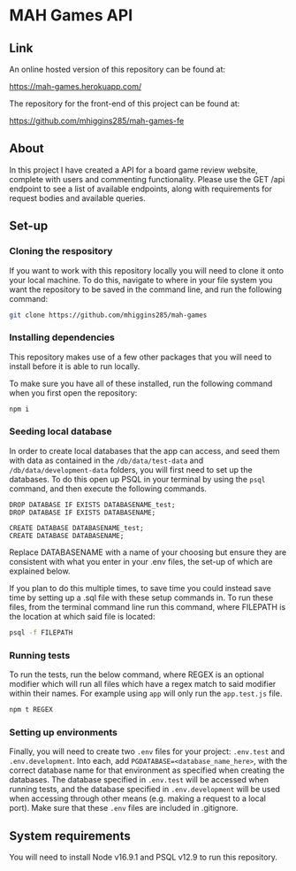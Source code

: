 # MAH Games API

## Link

An online hosted version of this repository can be found at:

https://mah-games.herokuapp.com/

The repository for the front-end of this project can be found at:

https://github.com/mhiggins285/mah-games-fe

## About

In this project I have created a API for a board game review website, complete with users and commenting functionality. Please use the GET /api endpoint to see a list of available endpoints, along with requirements for request bodies and available queries.

## Set-up

### Cloning the respository

If you want to work with this repository locally you will need to clone it onto your local machine. To do this, navigate to where in your file system you want the repository to be saved in the command line, and run the following command: 

```bash
git clone https://github.com/mhiggins285/mah-games
```

### Installing dependencies

This repository makes use of a few other packages that you will need to install before it is able to run locally.

To make sure you have all of these installed, run the following command when you first open the repository:

```bash
npm i
```

### Seeding local database

In order to create local databases that the app can access, and seed them with data as contained in the `/db/data/test-data` and `/db/data/development-data` folders, you will first need to set up the databases. To do this open up PSQL in your terminal by using the `psql` command, and then execute the following commands.

```psql
DROP DATABASE IF EXISTS DATABASENAME_test;
DROP DATABASE IF EXISTS DATABASENAME;

CREATE DATABASE DATABASENAME_test;
CREATE DATABASE DATABASENAME;
```

Replace DATABASENAME with a name of your choosing but ensure they are consistent with what you enter in your .env files, the set-up of which are explained below.

If you plan to do this multiple times, to save time you could instead save time by setting up a .sql file with these setup commands in. To run these files, from the terminal command line run this command, where FILEPATH is the location at which said file is located:

```bash
psql -f FILEPATH
```

### Running tests

To run the tests, run the below command, where REGEX is an optional modifier which will run all files which have a regex match to said modifier within their names. For example using `app` will only run the `app.test.js` file.


```bash
npm t REGEX
```

### Setting up environments

Finally, you will need to create two `.env` files for your project: `.env.test` and `.env.development`. Into each, add `PGDATABASE=<database_name_here>`, with the correct database name for that environment as specified when creating the databases. The database specified in `.env.test` will be accessed when running tests, and the database specified in `.env.development` will be used when accessing through other means (e.g. making a request to a local port). Make sure that these `.env` files are included in .gitignore.

## System requirements

You will need to install Node v16.9.1 and PSQL v12.9 to run this repository.
